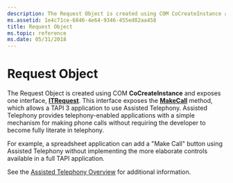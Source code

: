 ```yaml
---
description: The Request Object is created using COM CoCreateInstance and exposes one interface, ITRequest.
ms.assetid: 1e4c71ce-6846-4e64-9346-455ed82aa458
title: Request Object
ms.topic: reference
ms.date: 05/31/2018
---
```


# Request Object

The Request Object is created using COM **CoCreateInstance** and exposes one interface, [**ITRequest**](/windows/desktop/api/tapi3if/nn-tapi3if-itrequest). This interface exposes the [**MakeCall**](/windows/desktop/api/tapi3if/nf-tapi3if-itrequest-makecall) method, which allows a TAPI 3 application to use Assisted Telephony. Assisted Telephony provides telephony-enabled applications with a simple mechanism for making phone calls without requiring the developer to become fully literate in telephony.

For example, a spreadsheet application can add a "Make Call" button using Assisted Telephony without implementing the more elaborate controls available in a full TAPI application.

See the [Assisted Telephony Overview](assisted-telephony-overview.md) for additional information.

 

 



